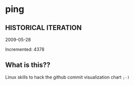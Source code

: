 # ping

## HISTORICAL ITERATION
2009-05-28

Incremented: 4378

## What is this?? 
Linux skills to hack the github commit visualization chart `;-)`
